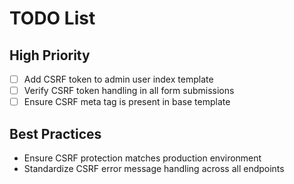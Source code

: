 # TODO List
## High Priority
- [ ] Add CSRF token to admin user index template
- [ ] Verify CSRF token handling in all form submissions
- [ ] Ensure CSRF meta tag is present in base template

## Best Practices
- Ensure CSRF protection matches production environment
- Standardize CSRF error message handling across all endpoints

